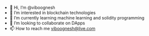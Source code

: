 - 👋 Hi, I’m @viboognesh
- 👀 I’m interested in blockchain technologies
- 🌱 I’m currently learning machine learning and solidity programming
- 💞️ I’m looking to collaborate on DApps
- 📫 How to reach me viboognesh@live.com

<!---
viboognesh/viboognesh is a ✨ special ✨ repository because its `README.md` (this file) appears on your GitHub profile.
You can click the Preview link to take a look at your changes.
--->
